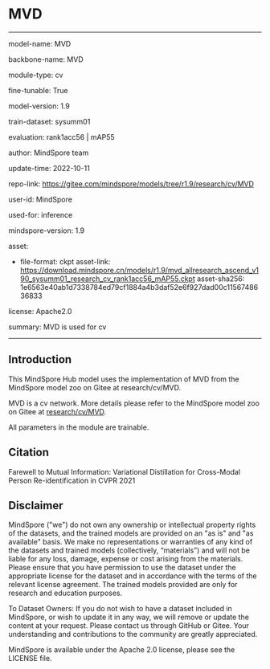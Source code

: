 # MVD

---

model-name: MVD

backbone-name: MVD

module-type: cv

fine-tunable: True

model-version: 1.9

train-dataset: sysumm01

evaluation: rank1acc56 | mAP55

author: MindSpore team

update-time: 2022-10-11

repo-link: <https://gitee.com/mindspore/models/tree/r1.9/research/cv/MVD>

user-id: MindSpore

used-for: inference

mindspore-version: 1.9

asset:

-
    file-format: ckpt
    asset-link: <https://download.mindspore.cn/models/r1.9/mvd_allresearch_ascend_v190_sysumm01_research_cv_rank1acc56_mAP55.ckpt>
    asset-sha256: 1e6563e40ab1d7338784ed79cf1884a4b3daf52e6f927dad00c1156748636833

license: Apache2.0

summary: MVD is used for cv

---

## Introduction

This MindSpore Hub model uses the implementation of MVD from the MindSpore model zoo on Gitee at research/cv/MVD.

MVD is a cv network. More details please refer to the MindSpore model zoo on Gitee at [research/cv/MVD](https://gitee.com/mindspore/models/blob/r1.9/research/cv/MVD/README.md).

All parameters in the module are trainable.

## Citation

Farewell to Mutual Information: Variational Distillation for Cross-Modal Person Re-identification in CVPR 2021

## Disclaimer

MindSpore ("we") do not own any ownership or intellectual property rights of the datasets, and the trained models are provided on an "as is" and "as available" basis. We make no representations or warranties of any kind of the datasets and trained models (collectively, “materials”) and will not be liable for any loss, damage, expense or cost arising from the materials. Please ensure that you have permission to use the dataset under the appropriate license for the dataset and in accordance with the terms of the relevant license agreement. The trained models provided are only for research and education purposes.

To Dataset Owners: If you do not wish to have a dataset included in MindSpore, or wish to update it in any way, we will remove or update the content at your request. Please contact us through GitHub or Gitee. Your understanding and contributions to the community are greatly appreciated.

MindSpore is available under the Apache 2.0 license, please see the LICENSE file.
